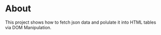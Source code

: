 # About
This project shows how to fetch json data and polulate it into HTML tables via DOM Manipulation.